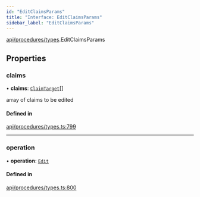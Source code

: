 ```yaml
---
id: "EditClaimsParams"
title: "Interface: EditClaimsParams"
sidebar_label: "EditClaimsParams"
---
```


[api/procedures/types](../../../../../modules/API/Procedures/Types/Types.md).EditClaimsParams

## Properties

### claims

• **claims**: [`ClaimTarget`](../../../Entities/Types/ClaimTarget/ClaimTarget.md)[]

array of claims to be edited

#### Defined in

[api/procedures/types.ts:799](https://github.com/PolymeshAssociation/polymesh-sdk/blob/c53723bab/src/api/procedures/types.ts#L799)

___

### operation

• **operation**: [`Edit`](../../../../../enums/API/Procedures/Types/ClaimOperation/ClaimOperation.md#edit)

#### Defined in

[api/procedures/types.ts:800](https://github.com/PolymeshAssociation/polymesh-sdk/blob/c53723bab/src/api/procedures/types.ts#L800)
